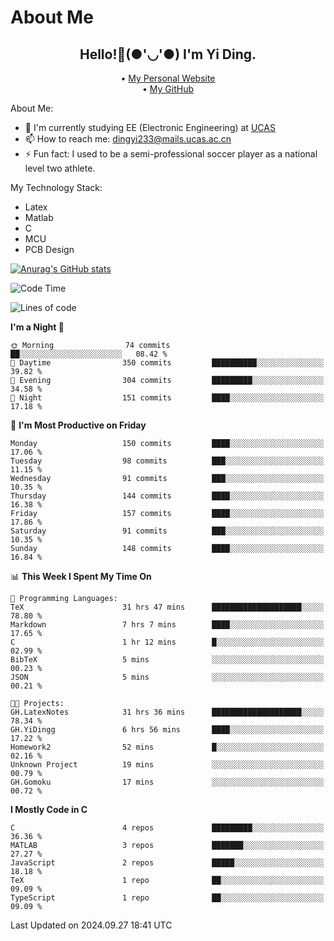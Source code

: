 # About Me

<h2 style="text-align:center;"> Hello!👋(●'◡'●) I'm Yi Ding.</h2>

<div style="text-align:center;">
  • <a href="https://yidingg.github.io/YiDingg">My Personal Website</a><br>
  • <a href="https://github.com/YiDingg">My GitHub</a>
</div>

About Me:
- 🔭 I'm currently studying EE (Electronic Engineering) at [UCAS](https://www.ucas.ac.cn/)
- 📫 How to reach me: dingyi233@mails.ucas.ac.cn
- ⚡ Fun fact: I used to be a semi-professional soccer player as a national level two athlete.

My Technology Stack:
- Latex
- Matlab
- C
- MCU
- PCB Design

[![Anurag's GitHub stats](https://github-readme-stats.vercel.app/api?username=YiDingg)](https://github.com/anuraghazra/github-readme-stats)

<!--START_SECTION:waka-->
![Code Time](http://img.shields.io/badge/Code%20Time-524%20hrs%2058%20mins-blue)

![Lines of code](https://img.shields.io/badge/From%20Hello%20World%20I%27ve%20Written-593.8%20thousand%20lines%20of%20code-blue)

**I'm a Night 🦉** 

```text
🌞 Morning                74 commits          ██░░░░░░░░░░░░░░░░░░░░░░░   08.42 % 
🌆 Daytime                350 commits         ██████████░░░░░░░░░░░░░░░   39.82 % 
🌃 Evening                304 commits         █████████░░░░░░░░░░░░░░░░   34.58 % 
🌙 Night                  151 commits         ████░░░░░░░░░░░░░░░░░░░░░   17.18 % 
```
📅 **I'm Most Productive on Friday** 

```text
Monday                   150 commits         ████░░░░░░░░░░░░░░░░░░░░░   17.06 % 
Tuesday                  98 commits          ███░░░░░░░░░░░░░░░░░░░░░░   11.15 % 
Wednesday                91 commits          ███░░░░░░░░░░░░░░░░░░░░░░   10.35 % 
Thursday                 144 commits         ████░░░░░░░░░░░░░░░░░░░░░   16.38 % 
Friday                   157 commits         ████░░░░░░░░░░░░░░░░░░░░░   17.86 % 
Saturday                 91 commits          ███░░░░░░░░░░░░░░░░░░░░░░   10.35 % 
Sunday                   148 commits         ████░░░░░░░░░░░░░░░░░░░░░   16.84 % 
```


📊 **This Week I Spent My Time On** 

```text
💬 Programming Languages: 
TeX                      31 hrs 47 mins      ████████████████████░░░░░   78.80 % 
Markdown                 7 hrs 7 mins        ████░░░░░░░░░░░░░░░░░░░░░   17.65 % 
C                        1 hr 12 mins        █░░░░░░░░░░░░░░░░░░░░░░░░   02.99 % 
BibTeX                   5 mins              ░░░░░░░░░░░░░░░░░░░░░░░░░   00.23 % 
JSON                     5 mins              ░░░░░░░░░░░░░░░░░░░░░░░░░   00.21 % 

🐱‍💻 Projects: 
GH.LatexNotes            31 hrs 36 mins      ████████████████████░░░░░   78.34 % 
GH.YiDingg               6 hrs 56 mins       ████░░░░░░░░░░░░░░░░░░░░░   17.22 % 
Homework2                52 mins             █░░░░░░░░░░░░░░░░░░░░░░░░   02.16 % 
Unknown Project          19 mins             ░░░░░░░░░░░░░░░░░░░░░░░░░   00.79 % 
GH.Gomoku                17 mins             ░░░░░░░░░░░░░░░░░░░░░░░░░   00.72 % 
```

**I Mostly Code in C** 

```text
C                        4 repos             █████████░░░░░░░░░░░░░░░░   36.36 % 
MATLAB                   3 repos             ███████░░░░░░░░░░░░░░░░░░   27.27 % 
JavaScript               2 repos             █████░░░░░░░░░░░░░░░░░░░░   18.18 % 
TeX                      1 repo              ██░░░░░░░░░░░░░░░░░░░░░░░   09.09 % 
TypeScript               1 repo              ██░░░░░░░░░░░░░░░░░░░░░░░   09.09 % 
```




 Last Updated on 2024.09.27 18:41 UTC
<!--END_SECTION:waka-->
